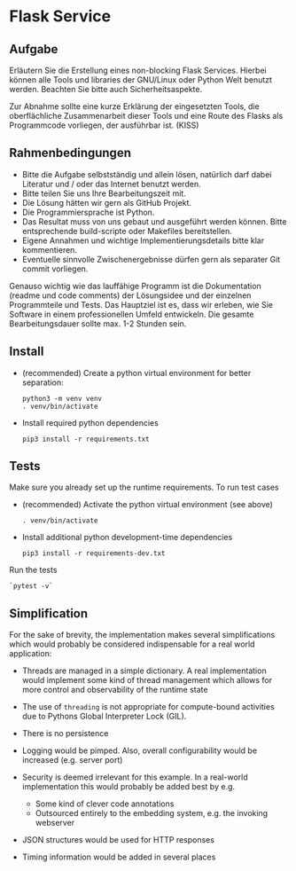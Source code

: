 # Flask Service

## Aufgabe

Erläutern Sie die Erstellung eines non-blocking Flask Services. Hierbei können alle Tools und libraries der GNU/Linux oder Python Welt benutzt werden. Beachten Sie bitte auch Sicherheitsaspekte.

Zur Abnahme sollte eine kurze Erklärung der eingesetzten Tools, die oberflächliche Zusammenarbeit dieser Tools und eine Route des Flasks als Programmcode vorliegen, der ausführbar ist. (KISS)

## Rahmenbedingungen

- Bitte die Aufgabe selbstständig und allein lösen, natürlich darf dabei Literatur und / oder das Internet benutzt werden.
- Bitte teilen Sie uns Ihre Bearbeitungszeit mit.
- Die Lösung hätten wir gern als GitHub Projekt.
- Die Programmiersprache ist Python.
- Das Resultat muss von uns gebaut und ausgeführt werden können. Bitte entsprechende build-scripte oder Makefiles bereitstellen.
- Eigene Annahmen und wichtige Implementierungsdetails bitte klar kommentieren.
- Eventuelle sinnvolle Zwischenergebnisse dürfen gern als separater Git commit vorliegen.

Genauso wichtig wie das lauffähige Programm ist die Dokumentation (readme und code comments) der Lösungsidee und der einzelnen Programmteile und Tests. Das Hauptziel ist es, dass wir erleben, wie Sie Software in einem professionellen Umfeld entwickeln. Die gesamte Bearbeitungsdauer sollte max. 1-2 Stunden sein.

## Install

- (recommended) Create a python virtual environment for better separation:

      python3 -m venv venv
      . venv/bin/activate

- Install required python dependencies

      pip3 install -r requirements.txt

## Tests

Make sure you already set up the runtime requirements. To run test cases

- (recommended) Activate the python virtual environment (see above)

      . venv/bin/activate

- Install additional python development-time dependencies

      pip3 install -r requirements-dev.txt

Run the tests

    `pytest -v`

## Simplification

For the sake of brevity, the implementation makes several simplifications which would probably be considered indispensable for a real world application:

- Threads are managed in a simple dictionary. A real implementation would implement some kind of thread management which allows for more control and observability of the runtime state

- The use of `threading` is not appropriate for compute-bound activities due to Pythons Global Interpreter Lock (GIL).

- There is no persistence

- Logging would be pimped. Also, overall configurability would be increased (e.g. server port)

- Security is deemed irrelevant for this example. In a real-world implementation this would probably be added best by e.g.

  - Some kind of clever code annotations
  - Outsourced entirely to the embedding system, e.g. the invoking webserver

- JSON structures would be used for HTTP responses

- Timing information would be added in several places

